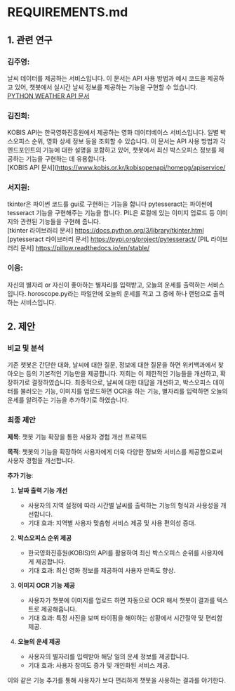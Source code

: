 # REQUIREMENTS.md

## 1. 관련 연구

### 김주영:

날씨 데이터를 제공하는 서비스입니다. 이 문서는 API 사용 방법과  예시 코드을 제공하고 있어, 챗봇에서 실시간 날씨 정보를 제공하는 기능을 구현할 수 있습니다. <br>
[PYTHON WEATHER API 문서](https://pypi.org/project/python-weather/)

### 김진희:

KOBIS API는 한국영화진흥원에서 제공하는 영화 데이터베이스 서비스입니다. 일별 박스오피스 순위, 영화 상세 정보 등을 조회할 수 있습니다. 이 문서는 API 사용 방법과 각 엔드포인트의 기능에 대한 설명을 포함하고 있어, 챗봇에서 최신 박스오피스 정보를 제공하는 기능을 구현하는 데 유용합니다. <br>
[KOBIS API 문서](https://www.kobis.or.kr/kobisopenapi/homepg/apiservice/

### 서지원:

tkinter은 파이썬 코드를 gui로 구현하는 기능을 합니다
pytesseract는 파이썬에 tesseract 기능을 구현해주는 기능을 합니다.
PIL은 로컬에 있는 이미지 업로드 등 이미지와  관련된 기능들을 구현해 줍니다.<br>
[tkinter 라이브러리 문서] https://docs.python.org/3/library/tkinter.html
[pytesseract 라이브러리 문서] https://pypi.org/project/pytesseract/
[PIL 라이브러리 문서] https://pillow.readthedocs.io/en/stable/


### 이웅: 

자신의 별자리 or 자신이 좋아하는 별자리를 입력받고, 오늘의 운세를 출력하는 서비스입니다. horoscope.py라는 파일안에 오늘의 운세를 적고 그 중에 하나 랜덤으로 출력하는 서비스입니다. 



## 2. 제안

### 비교 및 분석

기존 챗봇은 간단한 대화, 날씨에 대한 질문, 정보에 대한 질문을 하면 위키백과에서 찾아오는 등의 기본적인 기능만을 제공합니다. 저희는 이 제한적인 기능들을 개선하고, 확장하기로 결정하였습니다. 최종적으로, 날씨에 대한 대답을 개선하고, 박스오피스 데이터를 불러오는 기능, 이미지를 업로드하면 OCR을 하는 기능, 별자리를 입력하면 오늘의 운세를 알려주는 기능을 추가하기로 하였습니다.

### 최종 제안

**제목**: 챗봇 기능 확장을 통한 사용자 경험 개선 프로젝트

**목적**: 챗봇의 기능을 확장하여 사용자에게 더욱 다양한 정보와 서비스를 제공함으로써 사용자 경험을 개선합니다.

**추가 기능**:

1. **날짜 출력 기능 개선**

   - 사용자의 지역 설정에 따라 시간별 날씨를 출력하는 기능의 형식과 사용성을 개선합니다.
   - 기대 효과: 지역별 사용자 맞춤형 서비스 제공 및 사용 편의성 증대.

2. **박스오피스 순위 제공**

   - 한국영화진흥원(KOBIS)의 API를 활용하여 최신 박스오피스 순위를 사용자에게 제공합니다.
   - 기대 효과: 최신 영화 정보를 제공하여 사용자 만족도 향상.

3. **이미지 OCR 기능 제공**
   - 사용자가 챗봇에 이미지를 업로드 하면 자동으로 OCR 해서 챗봇이 결과를 텍스트로 제공해줍니다.
   -  기대 효과: 특정 사진을 보며 타이핑을 해야하는 상황에서 시간절약 및 편리함 제공.
4. **오늘의 운세 제공**

   - 사용자의  별자리를 입력받아 해당 일의 운세 정보를 제공합니다.
   - 기대 효과: 사용자 참여도 증가 및 개인화된 서비스 제공.


이와 같은 기능 추가를 통해 사용자가 보다 편리하게 챗봇을 사용하는 결과를 야기한다. 

